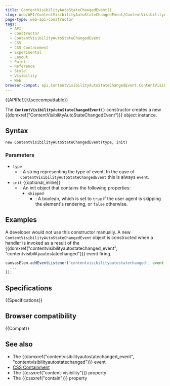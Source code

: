 ```yaml
---
title: ContentVisibilityAutoStateChangedEvent()
slug: Web/API/ContentVisibilityAutoStateChangedEvent/ContentVisibilityAutoStateChangedEvent
page-type: web-api-constructor
tags:
  - API
  - Constructor
  - ContentVisibilityAutoStateChangedEvent
  - CSS
  - CSS Containment
  - Experimental
  - Layout
  - Paint
  - Reference
  - Style
  - Visibility
  - Web
browser-compat: api.ContentVisibilityAutoStateChangedEvent.ContentVisibilityAutoStateChangedEvent
---
```


{{APIRef}}{{seecompattable}}

The **`ContentVisibilityAutoStateChangedEvent()`** constructor creates a new {{domxref("ContentVisibilityAutoStateChangedEvent")}} object instance.

## Syntax

```js-nolint
new ContentVisibilityAutoStateChangedEvent(type, init)
```

### Parameters

- `type`
  - : A string representing the type of event. In the case of `ContentVisibilityAutoStateChangedEvent` this is always `event`.
- `init` {{optional_inline}}
  - : An init object that contains the following properties:
    - `skipped`
      - : A boolean, which is set to `true` if the user agent is skipping the element's rendering, or `false` otherwise.

## Examples

A developer would not use this constructor manually. A new `ContentVisibilityAutoStateChangedEvent` object is constructed when a handler is invoked as a result of the {{domxref("contentvisibilityautostatechanged_event", "contentvisibilityautostatechanged")}} event firing.

```js
canvasElem.addEventListener('contentvisibilityautostatechanged', event => {
  ...
});
```

## Specifications

{{Specifications}}

## Browser compatibility

{{Compat}}

## See also

- The {{domxref("contentvisibilityautostatechanged_event", "contentvisibilityautostatechanged")}} event
- [CSS Containment](/en-US/docs/Web/CSS/CSS_Containment)
- The {{cssxref("content-visibility")}} property
- The {{cssxref("contain")}} property
